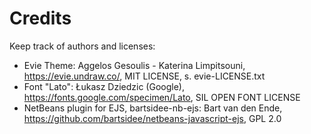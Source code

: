# Credits

Keep track of authors and licenses:

- Evie Theme: Aggelos Gesoulis - Katerina Limpitsouni, https://evie.undraw.co/, MIT LICENSE, s. evie-LICENSE.txt
- Font "Lato": Łukasz Dziedzic (Google), https://fonts.google.com/specimen/Lato, SIL OPEN FONT LICENSE 
- NetBeans plugin for EJS, bartsidee-nb-ejs: Bart van den Ende, https://github.com/bartsidee/netbeans-javascript-ejs, GPL 2.0

